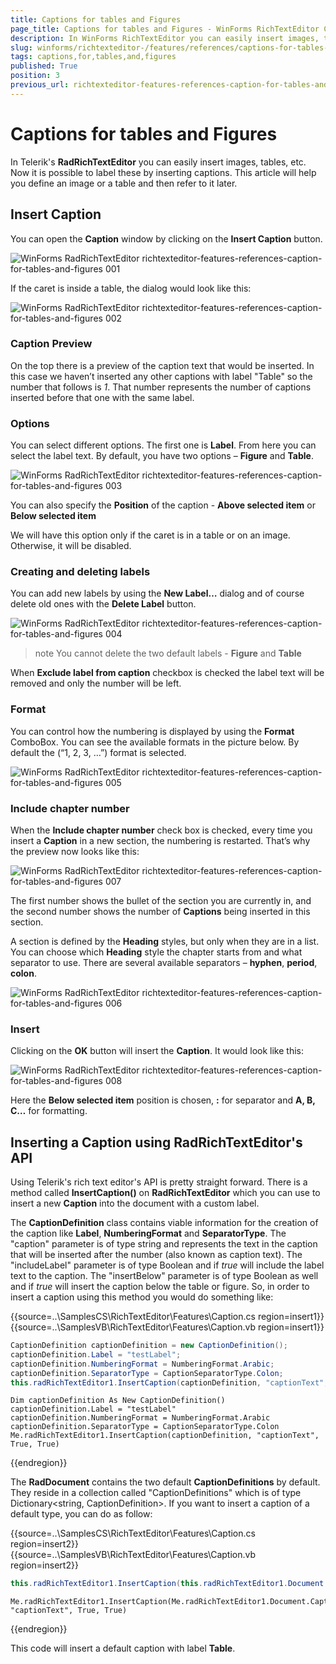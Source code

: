 ```yaml
---
title: Captions for tables and Figures
page_title: Captions for tables and Figures - WinForms RichTextEditor Control
description: In WinForms RichTextEditor you can easily insert images, tables, etc. Now it is possible to label these by inserting captions. Learn how to define an image or a table and then refer to it later.
slug: winforms/richtexteditor-/features/references/captions-for-tables-and-figures
tags: captions,for,tables,and,figures
published: True
position: 3
previous_url: richtexteditor-features-references-caption-for-tables-and-figures
---
```


# Captions for tables and Figures

In Telerik's __RadRichTextEditor__ you can easily insert images, tables, etc. Now it is possible to label these by inserting captions. This article will help you define an image or a table and then refer to it later.
      
## Insert Caption

You can open the __Caption__ window by clicking on the __Insert Caption__ button.

![WinForms RadRichTextEditor richtexteditor-features-references-caption-for-tables-and-figures 001](images/richtexteditor-features-references-caption-for-tables-and-figures001.png)

If the caret is inside a table, the dialog would look like this:

![WinForms RadRichTextEditor richtexteditor-features-references-caption-for-tables-and-figures 002](images/richtexteditor-features-references-caption-for-tables-and-figures002.png)

### Caption Preview

On the top there is a preview of the caption text that would be inserted. In this case we haven’t inserted any other captions with label "Table" so the number that follows is *1*. That number represents the number of captions inserted before that one with the same label.

### Options

You can select different options. The first one is __Label__. From here you can select the label text. By default, you have two options – __Figure__ and __Table__.

![WinForms RadRichTextEditor richtexteditor-features-references-caption-for-tables-and-figures 003](images/richtexteditor-features-references-caption-for-tables-and-figures003.png)

You can also specify the __Position__ of the caption - __Above selected item__ or __Below  selected item__

We will have this option only if the caret is in a table or on an image. Otherwise, it will be disabled.

### Creating and deleting labels

You can add new labels by using the __New Label…__ dialog and of course delete old ones with the __Delete Label__ button.

![WinForms RadRichTextEditor richtexteditor-features-references-caption-for-tables-and-figures 004](images/richtexteditor-features-references-caption-for-tables-and-figures004.png)

>note You cannot delete the two default labels - __Figure__ and __Table__ 
>

When __Exclude label from caption__ checkbox is checked the label text will be removed and only the number will be left.

### Format

You can control how the numbering is displayed by using the __Format__ ComboBox. You can see the available formats in the  picture below. By default the (“1, 2, 3, …”) format is selected.

![WinForms RadRichTextEditor richtexteditor-features-references-caption-for-tables-and-figures 005](images/richtexteditor-features-references-caption-for-tables-and-figures005.png)

### Include chapter number

When the __Include chapter number__ check box is checked, every time you insert a __Caption__ in a new section, the numbering is restarted. That’s why the preview now looks like this:

![WinForms RadRichTextEditor richtexteditor-features-references-caption-for-tables-and-figures 007](images/richtexteditor-features-references-caption-for-tables-and-figures007.png)

The first number shows the bullet of the section you are currently in, and the second number shows the number of __Captions__ being inserted in this section.            

A section is defined by the __Heading__ styles, but only when they are in a list. You can choose which __Heading__ style the chapter starts from and what separator to use. There are several available separators – __hyphen__, __period__, __colon__.

![WinForms RadRichTextEditor richtexteditor-features-references-caption-for-tables-and-figures 006](images/richtexteditor-features-references-caption-for-tables-and-figures006.png)

### Insert

Clicking on the __OK__ button will insert the __Caption__. It would look like this:

![WinForms RadRichTextEditor richtexteditor-features-references-caption-for-tables-and-figures 008](images/richtexteditor-features-references-caption-for-tables-and-figures008.png)

Here the __Below selected item__ position is chosen, __:__ for separator and __A, B, C…__ for formatting.

## Inserting a Caption using RadRichTextEditor's API

Using Telerik's rich text editor's API is pretty straight forward. There is a method called __InsertCaption()__ on __RadRichTextEditor__ which you can use to insert a new __Caption__ into the document with a custom label.
        
The __CaptionDefinition__ class contains viable information for the creation of the caption like __Label__, __NumberingFormat__ and __SeparatorType__. The "caption" parameter is of type string and represents the text in the caption that will be inserted after the number (also known as caption text). The "includeLabel" parameter is of type Boolean and if *true* will include the label text to the caption. The "insertBelow" parameter is of type Boolean as well and if *true* will insert the caption below the table or figure. So, in order to insert a caption using this method you would do something like:

{{source=..\SamplesCS\RichTextEditor\Features\Caption.cs region=insert1}} 
{{source=..\SamplesVB\RichTextEditor\Features\Caption.vb region=insert1}} 

````C#
CaptionDefinition captionDefinition = new CaptionDefinition();
captionDefinition.Label = "testLabel";
captionDefinition.NumberingFormat = NumberingFormat.Arabic;
captionDefinition.SeparatorType = CaptionSeparatorType.Colon;
this.radRichTextEditor1.InsertCaption(captionDefinition, "captionText", true, true);

````
````VB.NET
Dim captionDefinition As New CaptionDefinition()
captionDefinition.Label = "testLabel"
captionDefinition.NumberingFormat = NumberingFormat.Arabic
captionDefinition.SeparatorType = CaptionSeparatorType.Colon
Me.radRichTextEditor1.InsertCaption(captionDefinition, "captionText", True, True)

````

{{endregion}}

The __RadDocument__ contains the two default __CaptionDefinitions__ by default. They reside in a collection called "CaptionDefinitions" which is of type Dictionary<string, CaptionDefinition>. If you want to insert a caption of a default type, you can do as follow:

{{source=..\SamplesCS\RichTextEditor\Features\Caption.cs region=insert2}} 
{{source=..\SamplesVB\RichTextEditor\Features\Caption.vb region=insert2}} 

````C#
this.radRichTextEditor1.InsertCaption(this.radRichTextEditor1.Document.CaptionDefinitions["Table"], "captionText", true, true);

````
````VB.NET
Me.radRichTextEditor1.InsertCaption(Me.radRichTextEditor1.Document.CaptionDefinitions("Table"), "captionText", True, True)

````

{{endregion}} 

This code will insert a default caption with label __Table__.
        
